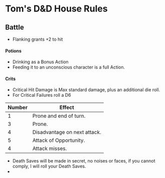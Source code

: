 # Tom's D&D House Rules


## Battle

 - Flanking grants +2 to hit
 
 #### Potions
 - Drinking as a Bonus Action
 - Feeding it to an unconscious character is a full Action.
 
 #### Crits
 - Critical Hit Damage is Max standard damage, plus an additional die roll.
 - For Critical Failures roll a D6

| Number | Effect                       |
| ------ | ---------------------------- |
| 1      | Prone and end of turn.       |
| 3      | Prone.                       |
| 4      | Disadvantage on next attack. |
| 5      | Attack of Opportunity.       |
| 4      | Attack misses.               |

 
 - Death Saves will be made in secret, no noises or faces, if you cannot comply, I will roll your Death Saves.
 - 